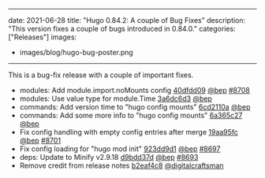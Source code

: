 
---
date: 2021-06-28
title: "Hugo 0.84.2: A couple of Bug Fixes"
description: "This version fixes a couple of bugs introduced in 0.84.0."
categories: ["Releases"]
images:
- images/blog/hugo-bug-poster.png

---

	

This is a bug-fix release with a couple of important fixes.

* modules: Add module.import.noMounts config [40dfdd09](https://github.com/gohugoio/hugo/commit/40dfdd09521bcb8f56150e6791d60445198f27ab) [@bep](https://github.com/bep) [#8708](https://github.com/gohugoio/hugo/issues/8708)
* modules: Use value type for module.Time [3a6dc6d3](https://github.com/gohugoio/hugo/commit/3a6dc6d3f423c4acb79ef21b5a76e616fa2c9477) [@bep](https://github.com/bep) 
* commands: Add version time to "hugo config mounts" [6cd2110a](https://github.com/gohugoio/hugo/commit/6cd2110ab295f598907a18da91e34d31407c1d9d) [@bep](https://github.com/bep) 
* commands: Add some more info to "hugo config mounts" [6a365c27](https://github.com/gohugoio/hugo/commit/6a365c2712c7607e067e192d213b266f0c88d0f3) [@bep](https://github.com/bep) 
* Fix config handling with empty config entries after merge [19aa95fc](https://github.com/gohugoio/hugo/commit/19aa95fc7f4cd58dcc8a8ff075762cfc86d41dc3) [@bep](https://github.com/bep) [#8701](https://github.com/gohugoio/hugo/issues/8701)
* Fix config loading for "hugo mod init" [923dd9d1](https://github.com/gohugoio/hugo/commit/923dd9d1c1f649142f3f377109318b07e0f44d5d) [@bep](https://github.com/bep) [#8697](https://github.com/gohugoio/hugo/issues/8697)
* deps: Update to Minify v2.9.18 [d9bdd37d](https://github.com/gohugoio/hugo/commit/d9bdd37d35ccd436b4dd470ef99efa372a6a086b) [@bep](https://github.com/bep) [#8693](https://github.com/gohugoio/hugo/issues/8693)
* Remove credit from release notes [b2eaf4c8](https://github.com/gohugoio/hugo/commit/b2eaf4c8c2e31aa1c1bc4a2c0061f661e01d2de1) [@digitalcraftsman](https://github.com/digitalcraftsman) 



